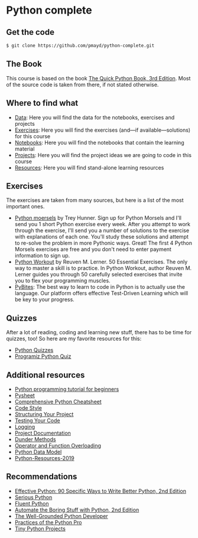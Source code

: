 # Python complete

## Get the code

```bash
$ git clone https://github.com/pmayd/python-complete.git
```

## The Book

This course is based on the book [The Quick Python Book, 3rd Edition](https://www.manning.com/books/the-quick-python-book-third-edition). Most of the source code is taken from there, if not stated otherwise.

## Where to find what

- [Data](data): Here you will find the data for the notebooks, exercises and projects
- [Exercises](exercises): Here you will find the exercises (and&mdash;if available&mdash;solutions) for this course
- [Notebooks](nb): Here you will find the notebooks that contain the learning material
- [Projects](projects): Here you will find the project ideas we are going to code in this course
- [Resources](resources): Here you will find stand-alone learning resources

## Exercises

The exercises are taken from many sources, but here is a list of the most important ones.

- [Python moersels](https://www.pythonmorsels.com/) by Trey Hunner. Sign up for Python Morsels and I'll send you 1 short Python exercise every week. After you attempt to work through the exercise, I'll send you a number of solutions to the exercise with explanations of each one. You'll study these solutions and attempt to re-solve the problem in more Pythonic ways. Great! The first 4 Python Morsels exercises are free and you don't need to enter payment information to sign up.
- [Python Workout](https://www.manning.com/books/python-workout) by Reuven M. Lerner. 50 Essential Exercises. The only way to master a skill is to practice. In Python Workout, author Reuven M. Lerner guides you through 50 carefully selected exercises that invite you to flex your programming muscles.
- [PyBites](https://codechalleng.es/): The best way to learn to code in Python is to actually use the language. Our platform offers effective Test-Driven Learning which will be key to your progress.

## Quizzes

After a lot of reading, coding and learning new stuff, there has to be time for quizzes, too! So here are my favorite resources for this:

- [Python Quizzes](https://realpython.com/quizzes/)
- [Programiz Python Quiz](https://www.programiz.com/python-programming/quiz)

## Additional resources

- [Python programming tutorial for beginners](https://github.com/Akuli/python-tutorial)
- [Pysheet](https://www.pythonsheets.com/)
- [Comprehensive Python Cheatsheet](https://gto76.github.io/python-cheatsheet/)
- [Code Style](https://docs.python-guide.org/writing/style/)
- [Structuring Your Project](https://docs.python-guide.org/writing/structure/)
- [Testing Your Code](https://docs.python-guide.org/writing/tests/)
- [Logging](https://docs.python-guide.org/writing/logging/)
- [Project Documentation](https://docs.python-guide.org/writing/documentation/)
- [Dunder Methods](https://dbader.org/blog/python-dunder-methods)
- [Operator and Function Overloading](https://realpython.com/operator-function-overloading/)
- [Python Data Model](https://docs.python.org/3/reference/datamodel.html)
- [Python-Resources-2019](https://github.com/stephenh67/python-resources-2019)

## Recommendations

- [Effective Python: 90 Specific Ways to Write Better Python, 2nd Edition](https://learning.oreilly.com/library/view/effective-python-90/9780134854717/)
- [Serious Python](https://learning.oreilly.com/library/view/serious-python/9781492071211/)
- [Fluent Python](https://learning.oreilly.com/library/view/fluent-python/9781491946237/)
- [Automate the Boring Stuff with Python, 2nd Edition](https://nostarch.com/automatestuff2)
- [The Well-Grounded Python Developer](https://www.manning.com/books/the-well-grounded-python-developer?query=python)
- [Practices of the Python Pro](https://www.manning.com/books/practices-of-the-python-pro?query=python)
- [Tiny Python Projects](https://www.manning.com/books/tiny-python-projects?query=python)
